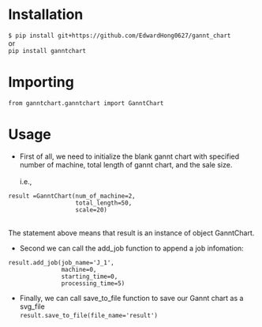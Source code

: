 # Installation
`$ pip install git+https://github.com/EdwardHong0627/gannt_chart`  
or  
`pip install ganntchart`
# Importing
`from ganntchart.ganntchart import GanntChart`  
# Usage
*  First of all, we need to initialize the blank gannt chart 
with specified number of machine, total length of gannt chart, and the sale size.\
\
i.e.,
```
result =GanntChart(num_of_machine=2, 
                   total_length=50, 
                   scale=20)
```
\
The statement above means that result is an instance of object GanntChart.

* Second we can call the add_job function to append a job infomation:
```
result.add_job(job_name='J_1', 
               machine=0, 
               starting_time=0, 
               processing_time=5)
```
* Finally, we can call save_to_file function to save our Gannt chart as a svg_file  
`result.save_to_file(file_name='result')`